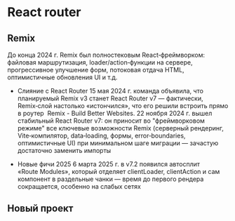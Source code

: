 # React router

## Remix

До конца 2024 г. Remix был полно­стековым React‑фреймворком: файловая маршрутизация, loader/action‑функции на сервере, прогрессивное улучшение форм, потоковая отдача HTML, оптимистичные обновления UI и т.д.

- Слияние с React Router
  15 мая 2024 г. команда объявила, что планируемый Remix v3 станет React Router v7 — фактически, Remix‑слой настолько «истончился», что его решили встроить прямо в роутер﻿ 
  Remix - Build Better Websites.
  22 ноября 2024 г. вышел стабильный React Router v7: он приносит во "фреймворковом режиме" все ключевые возможности Remix (серверный рендеринг, Vite‑компилятор, data‑loading, формы, error‑boundaries, оптимистичные UI) при минимальном шаге миграции — зачастую достаточно заменить импорты

- Новые фичи 2025
  6 марта 2025 г. в v7.2 появился автосплит «Route Modules», который отделяет clientLoader, clientAction и сам компонент в раздельные чанки — время до первого рендера сокращается, особенно на слабых сетях

## Новый проект
